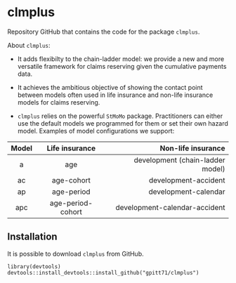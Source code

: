# clmplus

Repository GitHub that contains the code for the package `clmplus`. 

About `clmplus`:

* It adds flexibilty to the chain-ladder model: we provide a new and more versatile framework for claims reserving given the cumulative payments data.

* It achieves the ambitious objective of showing the contact point between models often used in life insurance and non-life insurance models for claims reserving.

* `clmplus` relies on the powerful `StMoMo` package. Practitioners can either use the default models we programmed for them or set their own hazard model.
Examples of model configurations we support: 

|      Model      | Life insurance                  |Non-life insurance              |
| :-------------: |:-------------------------------:|-------------------------------:|
| a               | age                             |development (chain-ladder model)|
| ac              | age-cohort                      |development-accident            |
| ap              | age-period                      |development-calendar            |
| apc             | age-period-cohort               |development-calendar-accident   |


## Installation 

It is possible to download `clmplus` from GitHub.

```
library(devtools)
devtools::install_devtools::install_github("gpitt71/clmplus")

```


